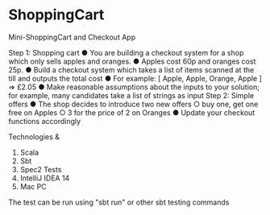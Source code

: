 # ShoppingCart
Mini-ShoppingCart and Checkout App

Step 1: Shopping cart
● You are building a checkout system for a shop which only sells apples and
oranges.
● Apples cost 60p and oranges cost 25p.
● Build a checkout system which takes a list of items scanned at the till and outputs
the total cost
● For example: [ Apple, Apple, Orange, Apple ] => £2.05
● Make reasonable assumptions about the inputs to your solution; for example, many
candidates take a list of strings as input
Step 2: Simple offers
● The shop decides to introduce two new offers
○ buy one, get one free on Apples
○ 3 for the price of 2 on Oranges
● Update your checkout functions accordingly


Technologies & 

1. Scala
2. Sbt
3. Spec2 Tests
4. IntelliJ IDEA 14
5. Mac PC

The test can be run using "sbt run" or other sbt testing commands 


